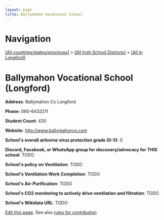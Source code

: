 ```yaml
---
layout: page
title: Ballymahon Vocational School
---
```

# Navigation

[[All countries/states/provinces]](../../..) > [[All Irish School Districts]](../..) > [[All In Longford]](..)

# Ballymahon Vocational School (Longford)

**Address**: Ballymahon Co Longford

**Phone**: 090-6432211

**Student Count**: 430

**Website**: <http://www.ballymahonvs.com>

**School's overall airborne virus protection grade (0-5)**: 0

**Discord, Facebook, or WhatsApp group for discovery/advocacy for THIS school**: TODO

**School's policy on Ventilation**: TODO

**School's Ventilation Work Completion**: TODO

**School's Air-Purification**: TODO

**School's CO2 monitoring to actively drive ventilation and filtration**: TODO

**School's Wikidata URL**: TODO


[Edit this page](https://github.com/ventilate-schools/Ireland/edit/main/./Longford/Ballymahon_Vocational_School.md). See also [rules for contribution](../../../contribution-rules/)